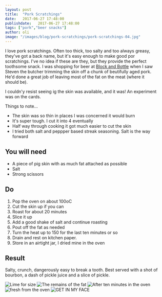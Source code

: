 ```yaml
---
layout: post
title:  "Pork Scratchings"
date:   2017-06-27 17:48:00
publishdate:   2017-06-27 17:48:00
tags: ["pork","beer snacks"]
author: oli
image: "/images/blog/pork-scratchings/pork-scratchings-04.jpg"
---
```


I love pork scratchings.  Often too thick, too salty and too always greasy, they've got a back name, but it's easy enough to make good por scratchings.  I've no idea if these are they, but they provide the perfect toothsome snack.  I was shopping for beer at [Block and Bottle](http://www.blocknbottle.co.uk/) when I saw Steven the butcher trimming the skin off a chunk of beutifully aged pork.  He'd done a great job of leaving most of the fat on the meat (where it should be).

I couldn'y resist seeing ig the skin was available, and it was!  An experiment was on the cards.

Things to note...

* The skin was so thin in places I was concerned it would burn
* It's super tough.  I cut it into 4 eventually
* Half way through cooking it got much easier to cut the skin
* I tried both salt and peppper based streak seasoning.  Salt is the way forward

## You will need


* A piece of pig skin with as much fat attached as possible
* Salt
* Strong scissors

## Do

1. Pop the oven on about 100oC
2. Cut the skin up if you can
3. Roast for about 20 minutes
4. Slice it up
5. Add a good shake of salt and continue roasting
6. Pout off the fat as needed
7. Turn the heat up to 150 for the last ten minutes or so
8. Drain and rest on kitchen paper.
9. Store in an airtight jar, I dried mine in the oven
 

## Result

Salty, crunch, dangerously easy to break a tooth.  Best served with a shot of bourbon, a dash of pickle juice and a slice of pickle.  

![Lime for size](/images/blog/pork-scratchings/pork-scratchings-00.jpg)
![The remains of the fat](/images/blog/pork-scratchings/pork-scratchings-01.jpg)
![After ten minutes in the oven](/images/blog/pork-scratchings/pork-scratchings-02.jpg)
![fresh from the oven](/images/blog/pork-scratchings/pork-scratchings-03.jpg)
![GET IN MY FACE](/images/blog/pork-scratchings/pork-scratchings-04.jpg)

